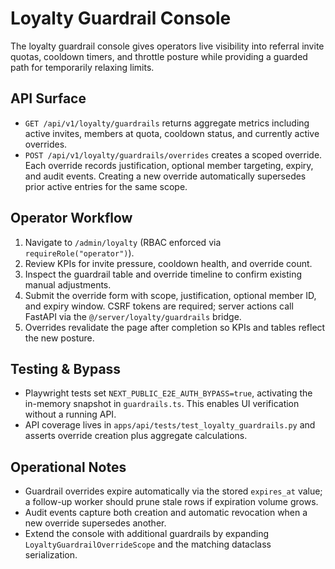 # Loyalty Guardrail Console

The loyalty guardrail console gives operators live visibility into referral invite
quotas, cooldown timers, and throttle posture while providing a guarded path for
temporarily relaxing limits.

## API Surface

- `GET /api/v1/loyalty/guardrails` returns aggregate metrics including active
  invites, members at quota, cooldown status, and currently active overrides.
- `POST /api/v1/loyalty/guardrails/overrides` creates a scoped override. Each
  override records justification, optional member targeting, expiry, and audit
  events. Creating a new override automatically supersedes prior active entries
  for the same scope.

## Operator Workflow

1. Navigate to `/admin/loyalty` (RBAC enforced via `requireRole("operator")`).
2. Review KPIs for invite pressure, cooldown health, and override count.
3. Inspect the guardrail table and override timeline to confirm existing manual
   adjustments.
4. Submit the override form with scope, justification, optional member ID, and
   expiry window. CSRF tokens are required; server actions call FastAPI via the
   `@/server/loyalty/guardrails` bridge.
5. Overrides revalidate the page after completion so KPIs and tables reflect the
   new posture.

## Testing & Bypass

- Playwright tests set `NEXT_PUBLIC_E2E_AUTH_BYPASS=true`, activating the
  in-memory snapshot in `guardrails.ts`. This enables UI verification without a
  running API.
- API coverage lives in `apps/api/tests/test_loyalty_guardrails.py` and asserts
  override creation plus aggregate calculations.

## Operational Notes

- Guardrail overrides expire automatically via the stored `expires_at` value; a
  follow-up worker should prune stale rows if expiration volume grows.
- Audit events capture both creation and automatic revocation when a new
  override supersedes another.
- Extend the console with additional guardrails by expanding
  `LoyaltyGuardrailOverrideScope` and the matching dataclass serialization.
